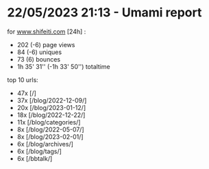 # 22/05/2023 21:13 - Umami report
for www.shifeiti.com [24h] :

 - 202 (-6) page views
 - 84 (-6) uniques
 - 73 (6) bounces
 - 1h 35' 31'' (-1h 33' 50'') totaltime


top 10 urls:
 - 47x [/]
 - 37x [/blog/2022-12-09/]
 - 20x [/blog/2023-01-12/]
 - 18x [/blog/2022-12-22/]
 - 11x [/blog/categories/]
 - 8x [/blog/2022-05-07/]
 - 8x [/blog/2023-02-01/]
 - 6x [/blog/archives/]
 - 6x [/blog/tags/]
 - 6x [/bbtalk/]



